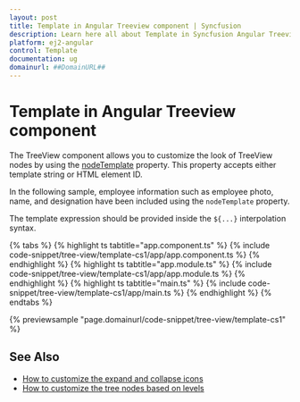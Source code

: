 ```yaml
---
layout: post
title: Template in Angular Treeview component | Syncfusion
description: Learn here all about Template in Syncfusion Angular Treeview component of Syncfusion Essential JS 2 and more.
platform: ej2-angular
control: Template 
documentation: ug
domainurl: ##DomainURL##
---
```


# Template in Angular Treeview component

The TreeView component allows you to customize the look of TreeView nodes by using the [nodeTemplate](https://ej2.syncfusion.com/angular/documentation/api/treeview#nodetemplate)
property. This property accepts either template string or HTML element ID.

In the following sample, employee information such as employee photo, name, and designation have been included using the `nodeTemplate` property.

The template expression should be provided inside the `${...}` interpolation syntax.

{% tabs %}
{% highlight ts tabtitle="app.component.ts" %}
{% include code-snippet/tree-view/template-cs1/app/app.component.ts %}
{% endhighlight %}
{% highlight ts tabtitle="app.module.ts" %}
{% include code-snippet/tree-view/template-cs1/app/app.module.ts %}
{% endhighlight %}
{% highlight ts tabtitle="main.ts" %}
{% include code-snippet/tree-view/template-cs1/app/main.ts %}
{% endhighlight %}
{% endtabs %}
  
{% previewsample "page.domainurl/code-snippet/tree-view/template-cs1" %}

## See Also

* [How to customize the expand and collapse icons](./how-to/customize-the-expand-and-collapse-icons)
* [How to customize the tree nodes based on levels](./how-to/customize-the-tree-nodes-based-on-levels)
